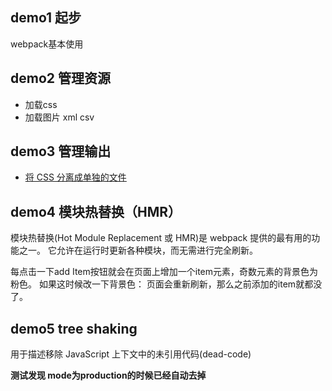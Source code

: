 ## demo1 起步
webpack基本使用

## demo2 管理资源
- 加载css
- 加载图片 xml csv

## demo3 管理输出

- [将 CSS 分离成单独的文件](https://github.com/webpack-contrib/mini-css-extract-plugin)

## demo4 模块热替换（HMR）

模块热替换(Hot Module Replacement 或 HMR)是 webpack 提供的最有用的功能之一。
它允许在运行时更新各种模块，而无需进行完全刷新。

每点击一下add Item按钮就会在页面上增加一个item元素，奇数元素的背景色为粉色。
如果这时候改一下背景色：
页面会重新刷新，那么之前添加的item就都没了。

## demo5 tree shaking
用于描述移除 JavaScript 上下文中的未引用代码(dead-code)

**测试发现 mode为production的时候已经自动去掉**
